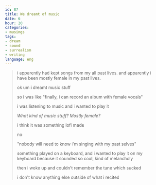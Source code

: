 ```yaml
---
id: 87
title: We dreamt of music
date: 6
hour: 20
categories:
- musings
tags:
- dream
- sound
- surrealism
- writing
language: eng
---
```


> i apparently had kept songs from my all past lives. and apparently i have been mostly female in my past lives.
> 
> ok um i dreamt music stuff
> 
> so i was like "finally, i can record an album with female vocals"
> 
> i was listening to music and i wanted to play it
> 
> _<somari> What kind of music stuff? Mostly female?_
> 
> i think it was something lofi made
> 
> no
> 
> "nobody will need to know i'm singing with my past selves"
> 
> something played on a keyboard, and i wanted to play it on my keyboard because it sounded so cool, kind of melancholy
> 
> then i woke up and couldn't remember the tune
> which sucked
> 
> i don't know anything else outside of what i recited
